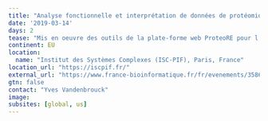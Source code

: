 ```yaml
---
title: "Analyse fonctionnelle et interprétation de données de protéomique avec ProteoRE"
date: '2019-03-14'
days: 2
tease: "Mis en oeuvre des outils de la plate-forme web ProteoRE pour l'annotation des protéomes"
continent: EU
location:
  name: "Institut des Systèmes Complexes (ISC-PIF), Paris, France"
location_url: "https://iscpif.fr/"
external_url: "https://www.france-bioinformatique.fr/fr/evenements/3586"
gtn: false
contact: "Yves Vandenbrouck"
image: 
subsites: [global, us]
---
```

